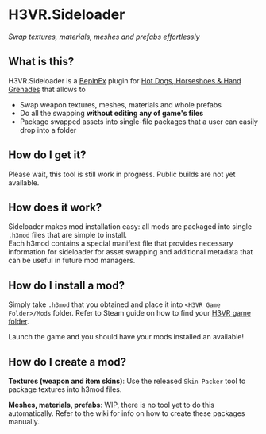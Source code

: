 # H3VR.Sideloader

*Swap textures, materials, meshes and prefabs effortlessly*

## What is this?

H3VR.Sideloader is a [BepInEx](https://github.com/BepInEx/BepInEx) plugin for 
[Hot Dogs, Horseshoes & Hand Grenades](https://store.steampowered.com/app/450540/Hot_Dogs_Horseshoes__Hand_Grenades/) 
that allows to

* Swap weapon textures, meshes, materials and whole prefabs
* Do all the swapping **without editing any of game's files**
* Package swapped assets into single-file packages that a user can easily drop into a folder

## How do I get it?

Please wait, this tool is still work in progress. Public builds are not yet available.

## How does it work?

Sideloader makes mod installation easy: all mods are packaged into single `.h3mod` files that are simple to install.  
Each h3mod contains a special manifest file that provides necessary information for sideloader for asset swapping and 
additional metadata that can be useful in future mod managers.

## How do I install a mod?

Simply take `.h3mod` that you obtained and place it into `<H3VR Game Folder>/Mods` folder. Refer to Steam guide on how 
to find your [H3VR game folder](https://steamcommunity.com/sharedfiles/filedetails/?id=760447682).

Launch the game and you should have your mods installed an available!

## How do I create a mod?

**Textures (weapon and item skins)**: Use the released `Skin Packer` tool to package textures into h3mod files.

**Meshes, materials, prefabs**: WIP, there is no tool yet to do this automatically. Refer to the wiki for info on how to create these packages manually.